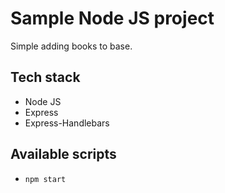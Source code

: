 # Sample Node JS project

Simple adding books to base.

## Tech stack
- Node JS 
- Express
- Express-Handlebars

## Available scripts

- `npm start`